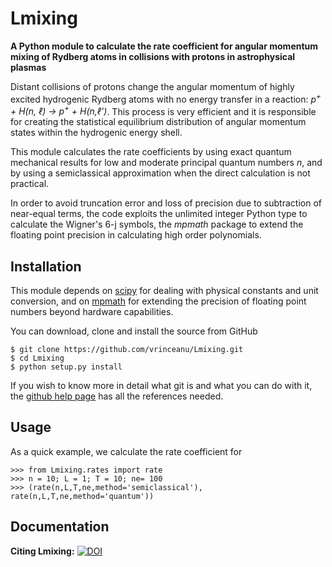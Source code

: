 # Lmixing

__A Python module to calculate the rate coefficient for angular momentum mixing of Rydberg atoms in collisions with protons in astrophysical plasmas__

Distant collisions of protons change the angular momentum of highly excited hydrogenic Rydberg atoms with no energy transfer in a reaction: _p<sup>+</sup> + H(n, &#x2113;) &#x2192; p<sup>+</sup> + H(n,&#x2113;')_. This process is very efficient and it is responsible for creating the statistical equilibrium distribution of angular momentum states within the hydrogenic energy shell.

This module calculates the rate coefficients by using exact quantum mechanical results for low and moderate principal quantum numbers *n*, and by using a semiclassical approximation when the direct calculation is not practical.

In order to avoid truncation error and loss of precision due to subtraction of near-equal terms, the code exploits the unlimited integer Python type to calculate the Wigner's 6-j symbols, the *mpmath* package to extend the floating point precision in calculating high order polynomials.


## Installation

This module depends on [scipy](https://www.scipy.org/) for dealing with physical constants and unit conversion, and on [mpmath](http://mpmath.org) for extending the precision of floating point numbers beyond hardware capabilities.

You can download, clone and install the source from GitHub

```
$ git clone https://github.com/vrinceanu/Lmixing.git
$ cd Lmixing
$ python setup.py install
```

If you wish to know more in detail what git is and what you can do with it, the [github help page](https://help.github.com/articles/set-up-git) has all the references needed.

## Usage

As a quick example, we calculate the rate coefficient for

```Pyhton
>>> from Lmixing.rates import rate
>>> n = 10; L = 1; T = 10; ne= 100
>>> (rate(n,L,T,ne,method='semiclassical'), rate(n,L,T,ne,method='quantum'))
```

## Documentation



**Citing Lmixing:** [![DOI](https://zenodo.org/badge/DOI/10.5281/zenodo.1471776.svg)](https://doi.org/10.5281/zenodo.1471776)
